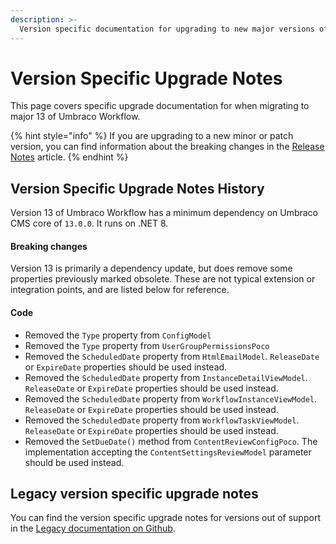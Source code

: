```yaml
---
description: >-
  Version specific documentation for upgrading to new major versions of Umbraco Workflow.
---
```


# Version Specific Upgrade Notes

This page covers specific upgrade documentation for when migrating to major 13 of Umbraco Workflow.

{% hint style="info" %}
If you are upgrading to a new minor or patch version, you can find information about the breaking changes in the [Release Notes](../release-notes.md) article.
{% endhint %}

## Version Specific Upgrade Notes History

Version 13 of Umbraco Workflow has a minimum dependency on Umbraco CMS core of `13.0.0`. It runs on .NET 8.

#### **Breaking changes**

Version 13 is primarily a dependency update, but does remove some properties previously marked obsolete. These are not typical extension or integration points, and are listed below for reference.

#### **Code**

* Removed the `Type` property from `ConfigModel`
* Removed the `Type` property from `UserGroupPermissionsPoco`
* Removed the `ScheduledDate` property from `HtmlEmailModel`. `ReleaseDate` or `ExpireDate` properties should be used instead.
* Removed the `ScheduledDate` property from `InstanceDetailViewModel`. `ReleaseDate` or `ExpireDate` properties should be used instead.
* Removed the `ScheduledDate` property from `WorkflowInstanceViewModel`. `ReleaseDate` or `ExpireDate` properties should be used instead.
* Removed the `ScheduledDate` property from `WorkflowTaskViewModel`. `ReleaseDate` or `ExpireDate` properties should be used instead.
* Removed the `SetDueDate()` method from `ContentReviewConfigPoco`. The implementation accepting the `ContentSettingsReviewModel` parameter should be used instead.

## Legacy version specific upgrade notes

You can find the version specific upgrade notes for versions out of support in the [Legacy documentation on Github](https://github.com/umbraco/UmbracoDocs/tree/umbraco-eol-versions).&#x20;

